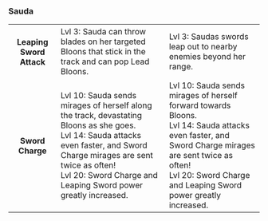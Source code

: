 ### Sauda


<table>
   <tr>
    <td align='center'>
        <h4>Leaping Sword Attack</h4>
    </td>
    <td>
       Lvl 3: Sauda can throw blades on her targeted Bloons that stick in the track and can pop Lead Bloons.
    </td>
    <td>
       Lvl 3: Saudas swords leap out to nearby enemies beyond her range.
    </td>
</tr><tr>
    <td align='center'>
        <h4>Sword Charge</h4>
    </td>
    <td>
       Lvl 10: Sauda sends mirages of herself along the track, devastating Bloons as she goes.<br/>Lvl 14: Sauda attacks even faster, and Sword Charge mirages are sent twice as often!<br/>Lvl 20: Sword Charge and Leaping Sword power greatly increased.
    </td>
    <td>
       Lvl 10: Sauda sends mirages of herself forward towards Bloons.<br/>Lvl 14: Sauda attacks even faster, and Sword Charge mirages are sent twice as often!<br/>Lvl 20: Sword Charge and Leaping Sword power greatly increased.
    </td>
</tr>
</table>